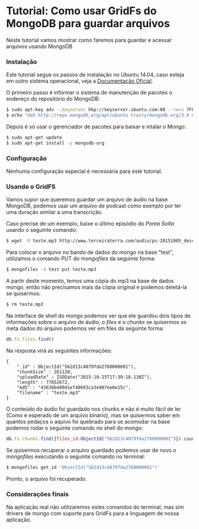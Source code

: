 # Tutorial: Como usar GridFs do MongoDB para guardar arquivos

Neste tutorial vamos mostrar como faremos para guardar e acessar arquivos usando MongoDB
### Instalação

Este tutorial segue os passos de instalação no Ubuntu 14.04, caso esteja em outro sistema operacional, veja a [Documentação Oficial](https://docs.mongodb.org/manual/installation/).

O primeiro passo é informar o sistema de manutenção de pacotes o endereço do repositório do MongoDB:

```bash
$ sudo apt-key adv --keyserver hkp://keyserver.ubuntu.com:80 --recv 7F0CEB10
$ echo "deb http://repo.mongodb.org/apt/ubuntu trusty/mongodb-org/3.0 multiverse" | sudo tee /etc/apt/sources.list.d/mongodb-org-3.0.list
```
Depois é só usar o gerenciador de pacotes para baixar e intalar o Mongo:
```bash
$ sudo apt-get update
$ sudo apt-get install -y mongodb-org
```

### Configuração
Nenhuma configuração especial é necessária para este tutorial.
### Usando o GridFS
Vamos supor que queremos guardar um arquivo de áudio na base MongoDB, podemos usar um arquivo de podcast como exemplo por ter uma duração similar a uma transcrição.

Caso precise de um exemplo, baixe o último episódio do *Ponta Solta* usando o seguinte comando:

```bash
$ wget -O teste.mp3 http://www.terceiraterra.com/audio/ps-20151005_descrenca.mp3
```

Para colocar o arquivo no bando de dados do mongo na base "test", utilizamos o comando PUT do *mongofiles* da seguinte forma:

```bash
$ mongofiles -d test put teste.mp3
```

A partir deste momento, temos uma cópia do mp3 na base de dados mongo, então não precisamos mais da cópia original e podemos deletá-la se quisermos:

```bash
$ rm teste.mp3
```

Na interface de shell do mongo podemos ver que ele guardou dois tipos de informações sobre o arquivo de áudio, o *files* e o *chunks* se quisermos os meta dados do arquivo podemos ver em files da seguinte forma:

```javascript
db.fs.files.find()
```
Na resposta virá as seguintes informações:

```bson
{ 
    "_id" : ObjectId("562d13c4879fda2760000001"), 
    "chunkSize" : 261120, 
    "uploadDate" : ISODate("2015-10-25T17:39:18.130Z"), 
    "length" : 77852672, 
    "md5" : "43636b40941ef40693ca3e987ee0e15c", 
    "filename" : "teste.mp3" 
}
```

O conteúdo do áudio foi guardado nos chunks e não é muito fácil de ler (Como é esperado de um arquivo binário), mas se quisermos saber em quantos pedaços o aquivo foi quebrado para se acomodar na base podemos rodar o seguinte comando no shell do mongo:

```javascript
db.fs.chunks.find({files_id:ObjectId("562d13c4879fda2760000001")}).count()
```

Se quisermos recuperar o arquivo guardado podemos usar de novo o *mongofiles* executando o seguinte comando no terminal:

```bash
$ mongofiles get_id 'ObjectId("562d13c4879fda2760000001")'
```

Pronto, o arquivo foi recuperado.

### Considerações finais

Na aplicação real não utilizaremos estes comandos do terminal, mas sim drivers de mongo com suporte para GridFs para a linguagem de nossa aplicação.

